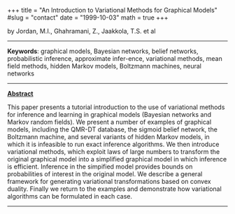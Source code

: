 +++
title = "An Introduction to Variational Methods for Graphical Models"
#slug = "contact"
date = "1999-10-03"
math = true
+++

by Jordan, M.I., Ghahramani, Z., Jaakkola, T.S. et al
___
**Keywords**: graphical models, Bayesian networks, belief networks, probabilistic inference, approximate infer-ence, variational methods, mean field methods, hidden Markov models, Boltzmann machines, neural networks 
___
**[Abstract](https://doi.org/10.1023/A:1007665907178)**

This paper presents a tutorial introduction to the use of variational methods for inference and learning in graphical models (Bayesian networks and Markov random fields). We present a number of examples of graphical models, including the QMR-DT database, the sigmoid belief network, the Boltzmann machine, and several variants of hidden Markov models, in which it is infeasible to run exact inference algorithms. We then introduce variational methods, which exploit laws of large numbers to transform the original graphical model into a simplified graphical model in which inference is efficient. Inference in the simpified model provides bounds on probabilities of interest in the original model. We describe a general framework for generating variational transformations based on convex duality. Finally we return to the examples and demonstrate how variational algorithms can be formulated in each case.
___
 